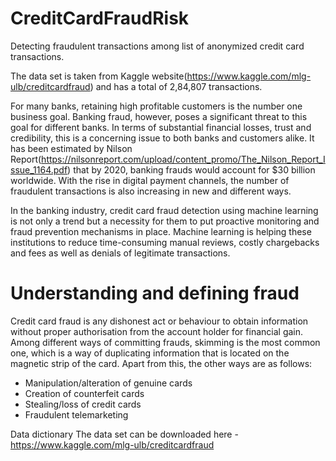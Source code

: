 # CreditCardFraudRisk
  Detecting fraudulent transactions among list of anonymized credit card transactions.

  The data set is taken from Kaggle website(https://www.kaggle.com/mlg-ulb/creditcardfraud) and has a total of 2,84,807 transactions.

  For many banks, retaining high profitable customers is the number one business goal. Banking fraud, however, poses a significant threat to this goal for different banks. In terms of substantial financial losses, trust and credibility, this is a concerning issue to both banks and customers alike. It has been estimated by Nilson Report(https://nilsonreport.com/upload/content_promo/The_Nilson_Report_Issue_1164.pdf) that by 2020, banking frauds would account for $30 billion worldwide. With the rise in digital payment channels, the number of fraudulent transactions is also increasing in new and different ways. 


  In the banking industry, credit card fraud detection using machine learning is not only a trend but a necessity for them to put proactive monitoring and fraud prevention mechanisms in place. Machine learning is helping these institutions to reduce time-consuming manual reviews, costly chargebacks and fees as well as denials of legitimate transactions.

# Understanding and defining fraud
  Credit card fraud is any dishonest act or behaviour to obtain information without proper authorisation from the account holder for financial gain. Among different ways of committing frauds, skimming is the most common one, which is a way of duplicating information that is located on the magnetic strip of the card. Apart from this, the other ways are as follows:

- Manipulation/alteration of genuine cards
- Creation of counterfeit cards
- Stealing/loss of credit cards
- Fraudulent telemarketing
 

Data dictionary
The data set can be downloaded here - https://www.kaggle.com/mlg-ulb/creditcardfraud
